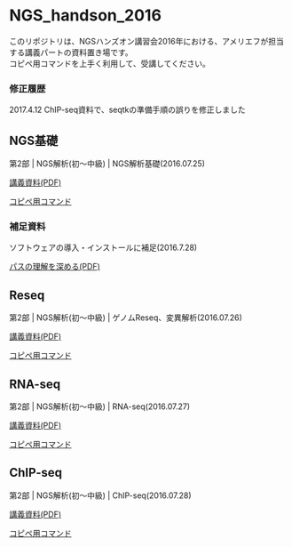 # NGS_handson_2016
このリポジトリは、NGSハンズオン講習会2016年における、アメリエフが担当する講義パートの資料置き場です。  
コピペ用コマンドを上手く利用して、受講してください。

### 修正履歴
2017.4.12 ChIP-seq資料で、seqtkの準備手順の誤りを修正しました

## NGS基礎
第2部 | NGS解析(初～中級) | NGS解析基礎(2016.07.25)

[講義資料(PDF)](http://biosciencedbc.jp/gadget/human/20160725_amelieff_20160803.pdf)

[コピペ用コマンド](./NGS基礎.md)

### 補足資料
ソフトウェアの導入・インストールに補足(2016.7.28)

[パスの理解を深める(PDF)](./パスの理解を深める.pdf)

## Reseq
第2部 | NGS解析(初～中級) | ゲノムReseq、変異解析(2016.07.26)

[講義資料(PDF)](http://biosciencedbc.jp/gadget/human/20160726_amelieff_20160803.pdf)

[コピペ用コマンド](./Reseq.md)

## RNA-seq
第2部 | NGS解析(初～中級) | RNA-seq(2016.07.27)

[講義資料(PDF)](http://biosciencedbc.jp/gadget/human/20160727_amelieff_20160803.pdf)

[コピペ用コマンド](./RNAseq.md)

## ChIP-seq
第2部 | NGS解析(初～中級) | ChIP-seq(2016.07.28)

[講義資料(PDF)](https://biosciencedbc.jp/gadget/human/20160728_amelieff_20170412.pdf)

[コピペ用コマンド](./ChIPseq.md)
